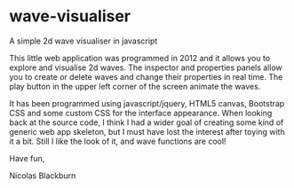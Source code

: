 # wave-visualiser
A simple 2d wave visualiser in javascript

This little web application was programmed in 2012 and it allows you to explore and visualise 2d waves. The inspector and properties panels allow you to create or delete waves and change their properties in real time. The play button in the upper left corner of the screen animate the waves.
                
It has been programmed using javascript/jquery, HTML5 canvas, Bootstrap CSS and some custom CSS for the interface appearance. When looking back at the source code, I think I had a wider goal of creating some kind of generic web app skeleton, but I must have lost the interest after toying with it a bit. Still I like the look of it, and wave functions are cool!
                
Have fun,
                
Nicolas Blackburn
